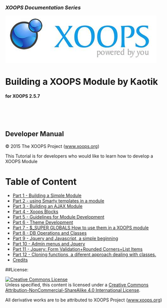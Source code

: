 ### _XOOPS Documentation Series_
![logoXoops.jpg](assets/logoXoops.jpg)

# Building a XOOPS Module by Kaotik
#### for XOOPS 2.5.7

<br><br><br>
            
## Developer Manual

© 2015 The XOOPS Project (www.xoops.org)    


This Tutorial is for developers who would like to learn how to develop a XOOPS Module


# Table of Content

* [Part 1 - Building a Simple Module](book/1.md)
* [Part 2 - using Smarty templates in a module](book/2.md)
* [Part 3 - Building an AJAX Module](book/3.md)
* [Part 4 - Xoops Blocks](book/4.md)
* [Part 5 - Guidelines for Module Development](book/5.md)
* [Part 6 - Theme Development](book/6.md)
* [Part 7 - $_SUPER GLOBALS How to use them in a XOOPS module](book/7.md)
* [Part 8 - DB Operations and Classes](book/8.md)
* [Part 9 - Jquery and Javascript, a simple beginning](book/9.md)
* [Part 10 - Admin menus and Jquery](book/10.md)
* [Part 11 - Jquery: Form Validation+Rounded Corners+List Items](book/11.md)
* [Part 12 - Cloning functions, a diferent approach dealing with classes.](book/12.md) 
* [Credits](book/13.md) 

##License:

<a rel="license" href="http://creativecommons.org/licenses/by-nc-sa/4.0/"><img alt="Creative Commons License" style="border-width:0" src="https://i.creativecommons.org/l/by-nc-sa/4.0/88x31.png" /></a><br />Unless specified, this content is licensed under a <a rel="license" href="http://creativecommons.org/licenses/by-nc-sa/4.0/">Creative Commons Attribution-NonCommercial-ShareAlike 4.0 International License</a>.

All derivative works are to be attributed to XOOPS Project (www.xoops.org)

